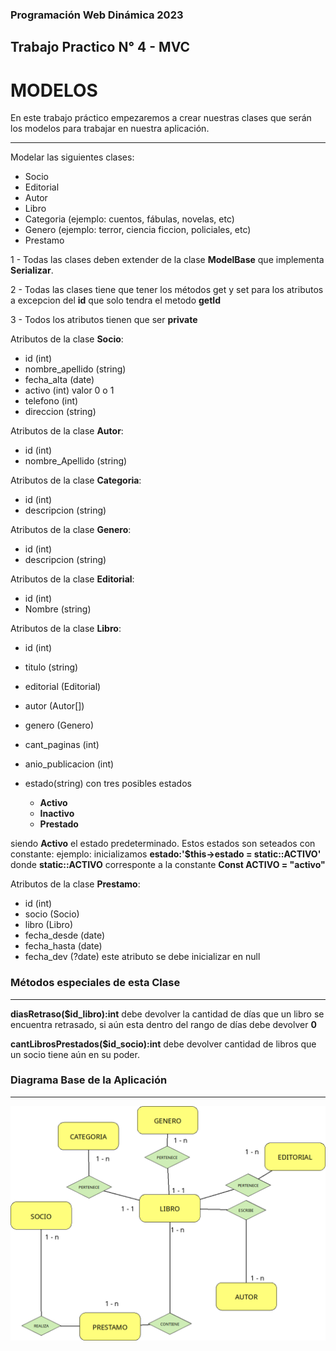 ### Programación Web Dinámica **2023**
## Trabajo Practico N° 4 - MVC
# MODELOS
En este trabajo práctico empezaremos a crear nuestras clases que serán los modelos para trabajar en nuestra aplicación.

---
Modelar las siguientes clases:
- Socio
- Editorial
- Autor
- Libro
- Categoria (ejemplo: cuentos, fábulas, novelas, etc)
- Genero (ejemplo: terror, ciencia ficcion, policiales, etc)
- Prestamo

1 - Todas las clases deben extender de la clase **ModelBase** que implementa **Serializar**.

2 - Todas las clases tiene que tener los métodos get y set para los atributos a excepcion del **id** que solo tendra el metodo **getId**

3 - Todos los atributos tienen que ser **private**

Atributos de la clase **Socio**:
* id (int)
* nombre_apellido (string)
* fecha_alta (date)
* activo (int) valor 0 o 1
* telefono (int)
* direccion (string)

Atributos de la clase **Autor**:
* id (int)
* nombre_Apellido (string)

Atributos de la clase **Categoria**:
* id (int)
* descripcion (string)

Atributos de la clase **Genero**:
* id (int)
* descripcion (string)


Atributos de la clase **Editorial**:
* id (int)
* Nombre (string)


Atributos de la clase **Libro**:
* id (int)
* titulo (string)
* editorial (Editorial)
* autor (Autor[])
* genero (Genero)
* cant_paginas (int)
* anio_publicacion (int)
* estado(string) con tres posibles estados 

  + **Activo**
  + **Inactivo**
  + **Prestado**

siendo **Activo** el estado predeterminado.
Estos estados son seteados con constante:
ejemplo: inicializamos **estado:'$this->estado = static::ACTIVO'**
donde **static::ACTIVO** corresponte a la constante **Const ACTIVO = "activo"**

Atributos de la clase **Prestamo**:
* id (int)
* socio (Socio)
* libro (Libro)
* fecha_desde (date)
* fecha_hasta (date)
* fecha_dev (?date) este atributo se debe inicializar en null

### **Métodos especiales de esta Clase**
---

**diasRetraso($id_libro):int**  debe devolver la cantidad de días que un libro se encuentra retrasado, si aún esta dentro del rango de días debe devolver **0**

**cantLibrosPrestados($id_socio):int** debe devolver cantidad de libros que un socio tiene aún en su poder.

### Diagrama Base de la Aplicación
---

![diagrama de la app](./asset/diagramaAppLibros.png)



